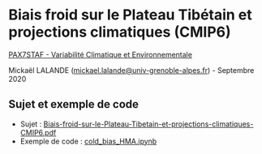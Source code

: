 # Biais froid sur le Plateau Tibétain et projections climatiques (CMIP6)

[PAX7STAF - Variabilité Climatique et Environnementale](https://chamilo.univ-grenoble-alpes.fr/courses/PAX7STAF/index.php?id_session=0)

Mickaël LALANDE (mickael.lalande@univ-grenoble-alpes.fr) - Septembre 2020

## Sujet et exemple de code
- Sujet : [Biais-froid-sur-le-Plateau-Tibetain-et-projections-climatiques-CMIP6.pdf](Biais-froid-sur-le-Plateau-Tibetain-et-projections-climatiques-CMIP6.pdf)
- Exemple de code : [cold_bias_HMA.ipynb](cold_bias_HMA.ipynb)

